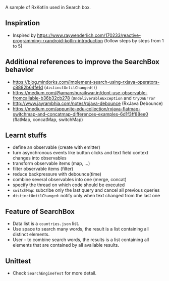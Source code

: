 A sample of RxKotlin used in Search box.

## Inspiration 
- Inspired by https://www.raywenderlich.com/170233/reactive-programming-rxandroid-kotlin-introduction (follow steps by steps from 1 to 5)

## Additional references to improve the SearchBox behavior
- https://blog.mindorks.com/implement-search-using-rxjava-operators-c8882b64fe1d (`distinctUntilChanged()`)
- https://medium.com/@amanshuraikwar.in/dont-use-observable-fromcallable-b36b32cb278 (`UndeliverableException` and `tryOnError`
- http://www.jayrambhia.com/notes/rxjava-debounce (RxJava Debounce)
- https://medium.com/appunite-edu-collection/rxjava-flatmap-switchmap-and-concatmap-differences-examples-6d1f3ff88ee0 (flatMap, concatMap, switchMap)

## Learnt stuffs
- define an observable (create with emitter)
- turn asynchronous events like button clicks and text field context changes into observables
- transform observable items (map, ...)
- filter observable items (filter)
- reduce backpressure with debounce(time)
- combine several observables into one (merge, concat)
- specify the thread on which code should be executed
- `switchMap`: subcribe only the last query and cancel all previous queries
- `distinctUntilChanged`: notify only when text changed from the last one 

## Feature of SearchBox
- Data list is a `countries.json` list.
- Use space to search many words, the result is a list containing all distinct elements.
- User `+` to combine search words, the results is a list containing all elements that are contained by all available results.

## Unittest
- Check `SearchEngineTest` for more detail.

